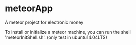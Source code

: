 # meteorApp
A meteor project for electronic money

To install or initialize a meteor machine, you can run the shell 'meteorInitShell.sh'. (only test in ubuntu14.04LTS)
